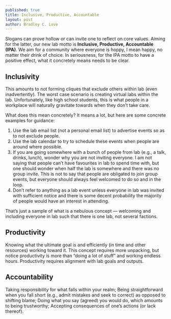 ```yaml
---
published: true
title: Inclusive, Productive, Accountable
layout: post
author: Bradley C. Love
---
```


Slogans can prove hollow or can invite one to reflect on core values. Aiming for the latter, our new lab motto is <b>Inclusive, Productive, Accountable (IPA)</b>. We aim for a community where everyone is hoppy, I mean happy, no matter their drink of choice. In seriousness, for the IPA motto to have a positive effect, what it concretely means needs to be clear.

<h2> Inclusivity </h2>

This amounts to not forming cliques that exclude others within lab (even inadvertently). The worst case scenario is creating virtual labs within the lab. Unfortunately, like high school students, this is what people in a workplace will naturally gravitate towards when they don’t take care.

What does this mean concretely? It means a lot, but here are some concrete examples for guidance:

<ol>
<li>Use the lab email list (not a personal email list) to advertise events so as to not exclude people.</li>

<li>Use the lab calendar to try to schedule these events when people are around where possible.</li>

<li>If you are going somewhere with a bunch of people from lab (e.g., a talk, drinks, lunch), wonder why you are not inviting everyone. I am not saying that people can’t have favourites in lab to spend time with, but one should wonder when half the lab is somewhere and there was no group invite. This is not to say that people are obligated to join group events, but everyone should always feel welcomed to do so and in the loop.</li>

<li>Don’t refer to anything as a lab event unless everyone in lab was invited with sufficient notice and there is some decent probability the majority of people would have an interest in attending.</li>
</ol>

That’s just a sample of what is a nebulous concept —  welcoming and including everyone in lab such that there is one lab, not several factions.

<h2> Productivity </h2>

Knowing what the ultimate goal is and efficiently (in time and other resources) working toward it. This concept requires more unpacking, but notice productivity is more than “doing a lot of stuff” and working endless hours. Productivity requires alignment with lab goals and outputs.

<h2> Accountability</h2>

Taking responsibility for what falls within your realm; Being straightforward when you fall short (e.g., admit mistakes and seek to correct) as opposed to shifting blame; Doing what you say (agreed) you would do, which amounts to being trustworthy; Accepting consequences of one’s actions (or lack thereof).
